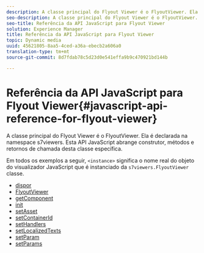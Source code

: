 ```yaml
---
description: A classe principal do Flyout Viewer é o FlyoutViewer. Ela é declarada na namespace s7viewers. Esta API JavaScript abrange construtor, métodos e retornos de chamada desta classe específica.
seo-description: A classe principal do Flyout Viewer é o FlyoutViewer. Ela é declarada na namespace s7viewers. Esta API JavaScript abrange construtor, métodos e retornos de chamada desta classe específica.
seo-title: Referência da API JavaScript para Flyout Viewer
solution: Experience Manager
title: Referência da API JavaScript para Flyout Viewer
topic: Dynamic media
uuid: 45621805-8aa5-4ced-a36a-ebecb2a606a0
translation-type: tm+mt
source-git-commit: 8d7fdab78c5d23d0e541effa9b9c470921bd144b

---
```



# Referência da API JavaScript para Flyout Viewer{#javascript-api-reference-for-flyout-viewer}

A classe principal do Flyout Viewer é o FlyoutViewer. Ela é declarada na namespace s7viewers. Esta API JavaScript abrange construtor, métodos e retornos de chamada desta classe específica.

Em todos os exemplos a seguir, `<instance>` significa o nome real do objeto do visualizador JavaScript que é instanciado da `s7viewers.FlyoutViewer` classe.

* [dispor](r-html5-flyout-viewer-20-javascriptapiref-dispose.md)
* [FlyoutViewer](r-html5-flyout-viewer-20-javascriptapiref-.flyoutviewer.md)
* [getComponent](r-html5-flyout-viewer-20-javascriptapiref-getcomponent.md)
* [init](r-html5-flyout-viewer-20-javascriptapiref-init.md)
* [setAsset](r-html5-flyout-viewer-20-javascriptapiref-setasset.md)
* [setContainerId](r-html5-flyout-viewer-20-javascriptapiref-.setcontainerid.md)
* [setHandlers](r-html5-flyout-viewer-20-javascriptapiref-sethandlers.md)
* [setLocalizedTexts](r-html5-flyout-viewer-20-javascriptapiref-setlocalizedtexts.md)
* [setParam](r-html5-flyout-viewer-20-javascriptapiref-setparam.md)
* [setParams](r-html5-flyout-viewer-20-javascriptapiref-setparams.md)
